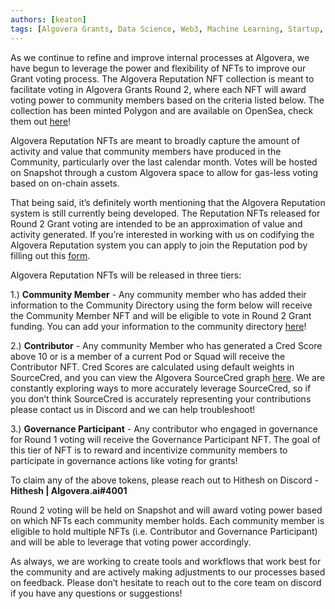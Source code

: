 ```yaml
---
authors: [keaton]
tags: [Algovera Grants, Data Science, Web3, Machine Learning, Startup, Ocean Protocol, DAOHaus, DAO, Algovera Squads]
--- 
```



As we continue to refine and improve internal processes at Algovera, we have begun to leverage the power and flexibility of NFTs to improve our Grant voting process. The Algovera Reputation NFT collection is meant to facilitate voting in Algovera Grants Round 2, where each NFT will award voting power to community members based on the criteria listed below. The collection has been minted Polygon and are available on OpenSea, check them out [here](https://opensea.io/collection/reputation-nfts)!

<!--truncate-->

Algovera Reputation NFTs are meant to broadly capture the amount of activity and value that community members have produced in the Community, particularly over the last calendar month. Votes will be hosted on Snapshot through a custom Algovera space to allow for gas-less voting based on on-chain assets.

That being said, it’s definitely worth mentioning that the Algovera Reputation system is still currently being developed. The Reputation NFTs released for Round 2 Grant voting are intended to be an approximation of value and activity generated. If you’re interested in working with us on codifying the Algovera Reputation system you can apply to join the Reputation pod by filling out this [form](https://airtable.com/shrAd3x6fNLAyZJiK).

Algovera Reputation NFTs will be released in three tiers:

1.) **Community Member** - Any community member who has added their information to the Community Directory using the form below will receive the Community Member NFT and will be eligible to vote in Round 2 Grant funding. You can add your information to the community directory [here](https://airtable.com/shrQPjhE9wxHbWKL2)!

2.) **Contributor** - Any community Member who has generated a Cred Score above 10 or is a member of a current Pod or Squad will receive the Contributor NFT.  Cred Scores are calculated using default weights in SourceCred, and you can view the Algovera SourceCred graph [here](https://cred.algovera.ai/#/explorer).  We are constantly exploring ways to more accurately leverage SourceCred, so if you don’t think SourceCred is accurately representing your contributions please contact us in Discord and we can help troubleshoot!

3.) **Governance Participant** - Any contributor who engaged in governance for Round 1 voting will receive the Governance Participant NFT. The goal of this tier of NFT is to reward and incentivize community members to participate in governance actions like voting for grants!

To claim any of the above tokens, please reach out to Hithesh on Discord - **Hithesh | Algovera.ai#4001**

Round 2 voting will be held on Snapshot and will award voting power based on which NFTs each community member holds. Each community member is eligible to hold multiple NFTs (i.e. Contributor and Governance Participant) and will be able to leverage that voting power accordingly.

As always, we are working to create tools and workflows that work best for the community and are actively making adjustments to our processes based on feedback. Please don’t hesitate to reach out to the core team on discord if you have any questions or suggestions!
